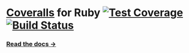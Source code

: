 # [Coveralls](http://coveralls.io) for Ruby [![Test Coverage](https://coveralls.io/repos/lemurheavy/coveralls-ruby/badge.png?branch=master)](https://coveralls.io/repos/lemurheavy/coveralls-ruby) [![Build Status](https://secure.travis-ci.org/lemurheavy/coveralls-ruby.png?branch=master)](https://travis-ci.org/lemurheavy/coveralls-ruby)

### [Read the docs &rarr;](https://coveralls.io/docs/ruby)
